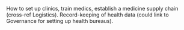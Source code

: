 How to set up clinics, train medics, establish a medicine supply chain (cross-ref Logistics). Record-keeping of health data (could link to Governance for setting up health bureaus).